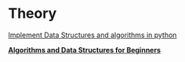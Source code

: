 # Theory

[Implement Data Structures and algorithms in python](Theory%200c8f4daddf8440e5b8fcd000def58deb/Implement%20Data%20Structures%20and%20algorithms%20in%20python%20428322a9a7e74df6913d0e942efa8bc1.md)

[**Algorithms and Data Structures for Beginners**](Theory%200c8f4daddf8440e5b8fcd000def58deb/Algorithms%20and%20Data%20Structures%20for%20Beginners%206df33adfabc142b28396e7ae59133da6.md)